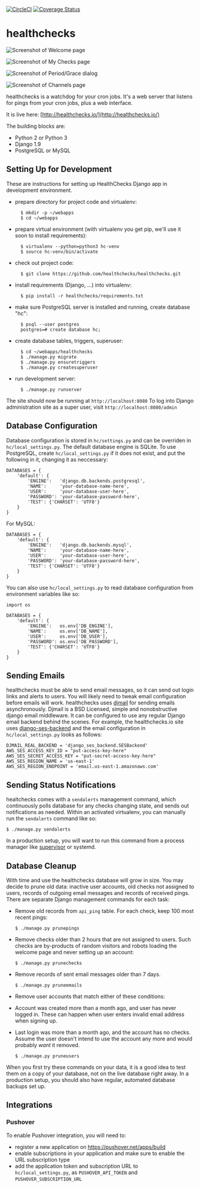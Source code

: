 [![CircleCI](https://circleci.com/gh/andela/hc-bulls/tree/develop.svg?style=svg)](https://circleci.com/gh/andela/hc-bulls/tree/develop)
[![Coverage Status](https://coveralls.io/repos/github/andela/hc-bulls/badge.svg?branch=ft-Integrate-Coveralls%23156991533)](https://coveralls.io/github/andela/hc-bulls?branch=ft-Integrate-Coveralls%23156991533)
# healthchecks

![Screenshot of Welcome page](/stuff/screenshots/welcome.png?raw=true "Welcome Page")

![Screenshot of My Checks page](/stuff/screenshots/my_checks.png?raw=true "My Checks Page")

![Screenshot of Period/Grace dialog](/stuff/screenshots/period_grace.png?raw=true "Period/Grace Dialog")

![Screenshot of Channels page](/stuff/screenshots/channels.png?raw=true "Channels Page")

healthchecks is a watchdog for your cron jobs. It's a web server that listens for pings from your cron jobs, plus a web interface.

It is live here: [http://healthchecks.io/](http://healthchecks.io/)

The building blocks are:

* Python 2 or Python 3
* Django 1.9
* PostgreSQL or MySQL

## Setting Up for Development

These are instructions for setting up HealthChecks Django app
in development environment.

* prepare directory for project code and virtualenv:

        $ mkdir -p ~/webapps
        $ cd ~/webapps

* prepare virtual environment
  (with virtualenv you get pip, we'll use it soon to install requirements):

        $ virtualenv --python=python3 hc-venv
        $ source hc-venv/bin/activate

* check out project code:

        $ git clone https://github.com/healthchecks/healthchecks.git

* install requirements (Django, ...) into virtualenv:

        $ pip install -r healthchecks/requirements.txt

* make sure PostgreSQL server is installed and running, create
  database "hc":

        $ psql --user postgres
        postgres=# create database hc;

* create database tables, triggers, superuser:

        $ cd ~/webapps/healthchecks
        $ ./manage.py migrate
        $ ./manage.py ensuretriggers
        $ ./manage.py createsuperuser

* run development server:

        $ ./manage.py runserver

The site should now be running at `http://localhost:8080`
To log into Django administration site as a super user,
visit `http://localhost:8080/admin`

## Database Configuration

Database configuration is stored in `hc/settings.py` and can be overriden
in `hc/local_settings.py`. The default database engine is SQLite. To use
PostgreSQL, create `hc/local_settings.py` if it does not exist, and put the
following in it, changing it as neccessary:

    DATABASES = {
        'default': {
            'ENGINE':   'django.db.backends.postgresql',
            'NAME':     'your-database-name-here',
            'USER':     'your-database-user-here',
            'PASSWORD': 'your-database-password-here',
            'TEST': {'CHARSET': 'UTF8'}
        }
    }

For MySQL:

    DATABASES = {
        'default': {
            'ENGINE':   'django.db.backends.mysql',
            'NAME':     'your-database-name-here',
            'USER':     'your-database-user-here',
            'PASSWORD': 'your-database-password-here',
            'TEST': {'CHARSET': 'UTF8'}
        }
    }

You can also use `hc/local_settings.py` to read database
configuration from environment variables like so:

    import os

    DATABASES = {
        'default': {
            'ENGINE':   os.env['DB_ENGINE'],
            'NAME':     os.env['DB_NAME'],
            'USER':     os.env['DB_USER'],
            'PASSWORD': os.env['DB_PASSWORD'],
            'TEST': {'CHARSET': 'UTF8'}
        }
    }



## Sending Emails

healthchecks must be able to send email messages, so it can send out login
links and alerts to users. You will likely need to tweak email configuration
before emails will work. healthchecks uses
[djmail](http://bameda.github.io/djmail/) for sending emails asynchronously.
Djmail is a BSD Licensed, simple and nonobstructive django email middleware.
It can be configured to use any regular Django email backend behind the
scenes. For example, the healthchecks.io site uses
[django-ses-backend](https://github.com/piotrbulinski/django-ses-backend/)
and the email configuration in `hc/local_settings.py` looks as follows:

    DJMAIL_REAL_BACKEND = 'django_ses_backend.SESBackend'
    AWS_SES_ACCESS_KEY_ID = "put-access-key-here"
    AWS_SES_SECRET_ACCESS_KEY = "put-secret-access-key-here"
    AWS_SES_REGION_NAME = 'us-east-1'
    AWS_SES_REGION_ENDPOINT = 'email.us-east-1.amazonaws.com'

## Sending Status Notifications

healtchecks comes with a `sendalerts` management command, which continuously
polls database for any checks changing state, and sends out notifications as
needed. Within an activated virtualenv, you can manually run
the `sendalerts` command like so:

    $ ./manage.py sendalerts

In a production setup, you will want to run this command from a process
manager like [supervisor](http://supervisord.org/) or systemd.

## Database Cleanup

With time and use the healthchecks database will grow in size. You may
decide to prune old data: inactive user accounts, old checks not assigned
to users, records of outgoing email messages and records of received pings.
There are separate Django management commands for each task:

* Remove old records from `api_ping` table. For each check, keep 100 most
  recent pings:

    ````
    $ ./manage.py prunepings
    ````

* Remove checks older than 2 hours that are not assigned to users. Such
  checks are by-products of random visitors and robots loading the welcome
  page and never setting up an account:

    ```
    $ ./manage.py prunechecks
    ```

* Remove records of sent email messages older than 7 days.

    ````
    $ ./manage.py pruneemails
    ````

* Remove user accounts that match either of these conditions:
 * Account was created more than a month ago, and user has never logged in.
   These can happen when user enters invalid email address when signing up.
 * Last login was more than a month ago, and the account has no checks.
   Assume the user doesn't intend to use the account any more and would
   probably *want* it removed.

    ```
    $ ./manage.py pruneusers
    ```    

When you first try these commands on your data, it is a good idea to
test them on a copy of your database, not on the live database right away.
In a production setup, you should also have regular, automated database
backups set up.

## Integrations

### Pushover

To enable Pushover integration, you will need to:

* register a new application on https://pushover.net/apps/build
* enable subscriptions in your application and make sure to enable the URL
  subscription type
* add the application token and subscription URL to `hc/local_settings.py`, as
  `PUSHOVER_API_TOKEN` and `PUSHOVER_SUBSCRIPTION_URL`
